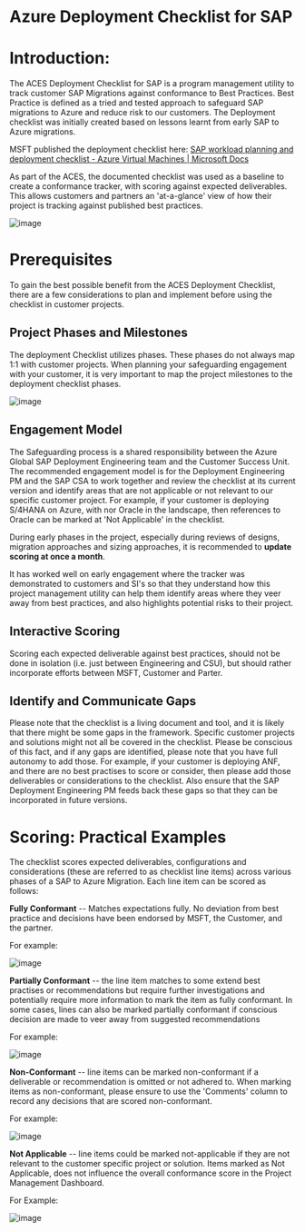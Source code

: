 # Azure Deployment Checklist for SAP

# Introduction:

The ACES Deployment Checklist for SAP is a program management utility to
track customer SAP Migrations against conformance to Best Practices.
Best Practice is defined as a tried and tested approach to safeguard SAP
migrations to Azure and reduce risk to our customers. The Deployment
checklist was initially created based on lessons learnt from early SAP
to Azure migrations.

MSFT published the deployment checklist here: [SAP workload planning and
deployment checklist - Azure Virtual Machines \| Microsoft
Docs](https://docs.microsoft.com/en-us/azure/virtual-machines/workloads/sap/sap-deployment-checklist)

As part of the ACES, the documented checklist was used as a baseline to
create a conformance tracker, with scoring against expected
deliverables. This allows customers and partners an 'at-a-glance' view
of how their project is tracking against published best practices.

![image](https://user-images.githubusercontent.com/24598299/171528609-43cddd20-bdbe-435b-8260-90d5eedbd5d0.png)


# Prerequisites

To gain the best possible benefit from the ACES Deployment Checklist,
there are a few considerations to plan and implement before using the
checklist in customer projects.

## Project Phases and Milestones

The deployment Checklist utilizes phases. These phases do not always map
1:1 with customer projects. When planning your safeguarding engagement
with your customer, it is very important to map the project milestones
to the deployment checklist phases.

![image](https://user-images.githubusercontent.com/24598299/171529222-f0dc6e06-76c5-4ac4-a7ce-02feaaca31e7.png)


## Engagement Model

The Safeguarding process is a shared responsibility between the Azure
Global SAP Deployment Engineering team and the Customer Success Unit.
The recommended engagement model is for the Deployment Engineering PM
and the SAP CSA to work together and review the checklist at its current
version and identify areas that are not applicable or not relevant to
our specific customer project. For example, if your customer is
deploying S/4HANA on Azure, with nor Oracle in the landscape, then
references to Oracle can be marked at 'Not Applicable' in the checklist.

During early phases in the project, especially during reviews of
designs, migration approaches and sizing approaches, it is recommended
to **update scoring at once a month**.

It has worked well on early engagement where the tracker was
demonstrated to customers and SI's so that they understand how this
project management utility can help them identify areas where they veer
away from best practices, and also highlights potential risks to their
project.

## Interactive Scoring

Scoring each expected deliverable against best practices, should not be
done in isolation (i.e. just between Engineering and CSU), but should
rather incorporate efforts between MSFT, Customer and Parter.

## Identify and Communicate Gaps

Please note that the checklist is a living document and tool, and it is
likely that there might be some gaps in the framework. Specific customer
projects and solutions might not all be covered in the checklist. Please
be conscious of this fact, and if any gaps are identified, please note
that you have full autonomy to add those. For example, if your customer
is deploying ANF, and there are no best practises to score or consider,
then please add those deliverables or considerations to the checklist.
Also ensure that the SAP Deployment Engineering PM feeds back these gaps
so that they can be incorporated in future versions.

# Scoring: Practical Examples

The checklist scores expected deliverables, configurations and
considerations (these are referred to as checklist line items) across
various phases of a SAP to Azure Migration. Each line item can be scored
as follows:

**Fully Conformant** -- Matches expectations fully. No deviation from
best practice and decisions have been endorsed by MSFT, the Customer,
and the partner.

For example:

![image](https://user-images.githubusercontent.com/24598299/171528691-879a7868-ee39-400a-990f-3ef594a38e6a.png)

**Partially Conformant** -- the line item matches to some extend best
practises or recommendations but require further investigations and
potentially require more information to mark the item as fully
conformant. In some cases, lines can also be marked partially conformant
if conscious decision are made to veer away from suggested
recommendations

For example:

![image](https://user-images.githubusercontent.com/24598299/171528711-15e37c8a-e0c0-46f3-a00e-158b95931554.png)

**Non-Conformant** -- line items can be marked non-conformant if a
deliverable or recommendation is omitted or not adhered to. When marking
items as non-conformant, please ensure to use the 'Comments' column to
record any decisions that are scored non-conformant.

For example:

![image](https://user-images.githubusercontent.com/24598299/171528730-6c0f93f7-4816-4275-8d4b-833cb154ca0e.png)

**Not Applicable** -- line items could be marked not-applicable if they
are not relevant to the customer specific project or solution. Items
marked as Not Applicable, does not influence the overall conformance
score in the Project Management Dashboard.

For Example:

![image](https://user-images.githubusercontent.com/24598299/171528749-9ed5715d-0c34-424e-ae03-cca8eb352812.png)
